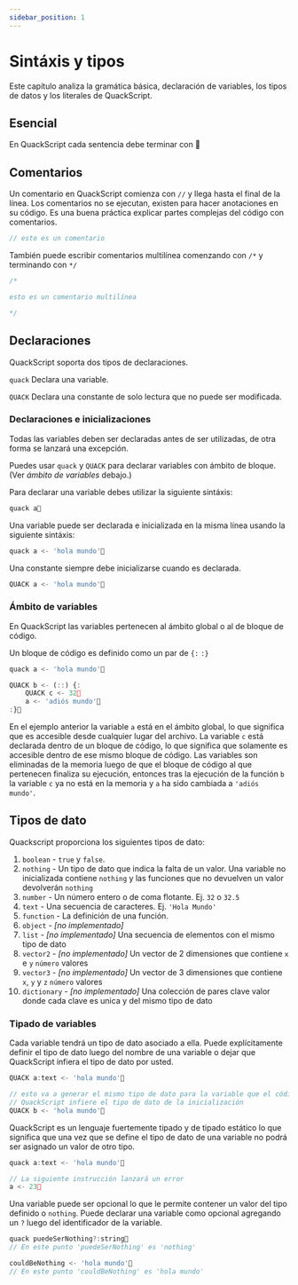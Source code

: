 ```yaml
---
sidebar_position: 1
---
```


# Sintáxis y tipos

Este capítulo analiza la gramática básica, declaración de variables, los tipos de datos y los literales de QuackScript.

## Esencial

En QuackScript cada sentencia debe terminar con 🦆

## Comentarios

Un comentario en QuackScript comienza con `//` y llega hasta el final de la línea.
Los comentarios no se ejecutan, existen para hacer anotaciones en su código. Es una buena práctica explicar partes complejas del código con comentarios.

```js
// esto es un comentario
```

También puede escribir comentarios multilínea comenzando con `/*` y terminando con `*/`

```js
/*

esto es un comentario multilínea

*/
```

## Declaraciones

QuackScript soporta dos tipos de declaraciones.

`quack` Declara una variable.

`QUACK` Declara una constante de solo lectura que no puede ser modificada.

### Declaraciones e inicializaciones

Todas las variables deben ser declaradas antes de ser utilizadas, de otra forma se lanzará una excepción.

Puedes usar `quack` y `QUACK` para declarar variables con ámbito de bloque. (Ver *ámbito de variables* debajo.)

Para declarar una variable debes utilizar la siguiente sintáxis:

```js
quack a🦆
```

Una variable puede ser declarada e inicializada en la misma línea usando la siguiente sintáxis:

```js
quack a <- 'hola mundo'🦆
```

Una constante siempre debe inicializarse cuando es declarada.
```js
QUACK a <- 'hola mundo'🦆
```

### Ámbito de variables

En QuackScript las variables pertenecen al ámbito global o al de bloque de código.
 
Un bloque de código es definido como un par de `{:` `:}`

```js
quack a <- 'hola mundo'🦆

QUACK b <- (::) {:
    QUACK c <- 32🦆
    a <- 'adiós mundo'🦆
:}🦆
```

En el ejemplo anterior la variable `a` está en el ámbito global, lo que significa que es accesible desde cualquier lugar del archivo. La variable `c` está declarada dentro de un bloque de código, lo que significa que solamente es accesible dentro de ese mismo bloque de código. Las variables son eliminadas de la memoria luego de que el bloque de código al que pertenecen finaliza su ejecución, entonces tras la ejecución de la función `b` la variable `c` ya no está en la memoria y `a` ha sido cambiada a `'adiós mundo'`.

## Tipos de dato

Quackscript proporciona los siguientes tipos de dato:

1. `boolean` - `true` y `false`.
1. `nothing` - Un tipo de dato que indica la falta de un valor. Una variable no inicializada contiene `nothing` y las funciones que no devuelven un valor devolverán `nothing`
1. `number` - Un número entero o de coma flotante. Ej. `32` o `32.5`
1. `text` - Una secuencia de caracteres. Ej. `'Hola Mundo'`
1. `function` - La definición de una función.
1. `object` - *[no implementado]*
1. `list` - *[no implementado]* Una secuencia de elementos con el mismo tipo de dato
1. `vector2` - *[no implementado]* Un vector de 2 dimensiones que contiene `x` e `y` `número` valores
1. `vector3` - *[no implementado]* Un vector de 3 dimensiones que contiene `x`, `y` y `z` `número` valores
1. `dictionary` - *[no implementado]* Una colección de pares clave valor donde cada clave es unica y del mismo tipo de dato

### Tipado de variables

Cada variable tendrá un tipo de dato asociado a ella. Puede explícitamente definir el tipo de dato luego del nombre de una variable o dejar que QuackScript infiera el tipo de dato por usted.

```js
QUACK a:text <- 'hola mundo'🦆

// esto va a generar el mismo tipo de dato para la variable que el código de abajo
// QuackScript infiere el tipo de dato de la inicialización
QUACK b <- 'hola mundo'🦆
```

QuackScript es un lenguaje fuertemente tipado y de tipado estático lo que significa que una vez que se define el tipo de dato de una variable no podrá ser asignado un valor de otro tipo.

```js
quack a:text <- 'hola mundo'🦆

// La siguiente instrucción lanzará un error
a <- 23🦆
```

Una variable puede ser opcional lo que le permite contener un valor del tipo definido o `nothing`. Puede declarar una variable como opcional agregando un `?` luego del identificador de la variable.
```js
quack puedeSerNothing?:string🦆
// En este punto 'puedeSerNothing' es 'nothing'

couldBeNothing <- 'hola mundo'🦆
// En este punto 'couldBeNothing' es 'hola mundo'
```